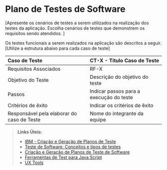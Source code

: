 # Plano de Testes de Software

[Apresente os cenários de testes a serem utilizados na realização dos testes da aplicação. Escolha cenários de testes que demonstrem os requisitos sendo atendidos. ]

Os testes funcionais a serem realizados na aplicação são descritos a seguir. [Utilize a estrutura abaixo para cada caso de teste]

| Caso de Teste                              | CT-X - Título Caso de Teste             |
| :----------------------------------------- | :-------------------------------------- |
| Requisitos Associados                      | RF-X                                    |
| Objetivo do Teste                          | Descrição do objetivo do teste          |
| Passos                                     | Indicar passos para a execução do teste |
| Critérios de êxito                         | Indicar os critérios de êxito           |
| Responsável pela elaborar do caso de Teste | Nome do integrante da equipe            |

> **Links Úteis**:
>
> - [IBM - Criação e Geração de Planos de Teste](https://www.ibm.com/developerworks/br/local/rational/criacao_geracao_planos_testes_software/index.html)
> - [Teste de Software: Conceitos e tipos de testes](https://blog.onedaytesting.com.br/teste-de-software/)
> - [Criação e Geração de Planos de Teste de Software](https://www.ibm.com/developerworks/br/local/rational/criacao_geracao_planos_testes_software/index.html)
> - [Ferramentas de Test para Java Script](https://geekflare.com/javascript-unit-testing/)
> - [UX Tools](https://uxdesign.cc/ux-user-research-and-user-testing-tools-2d339d379dc7)
